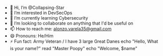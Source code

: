 - 👋 Hi, I’m @Collapsing-Star
- 👀 I’m interested in DevSecOps
- 🌱 I’m currently learning Cybersecurity
- 💞️ I’m looking to collaborate on anything that I'd be useful on
- 📫 How to reach me: alonzo.varela35@gmail.com
- 😄 Pronouns: He/Him
- ⚡ Fun fact: Army Veteran / I have 3 large Great Danes
  echo "Hello, What is your name?"
  read "Master Poopy"
  echo "Welcome, $name"

